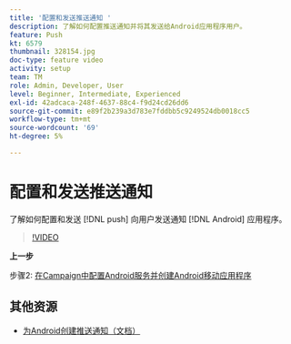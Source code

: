```yaml
---
title: '配置和发送推送通知 '
description: 了解如何配置推送通知并将其发送给Android应用程序用户。
feature: Push
kt: 6579
thumbnail: 328154.jpg
doc-type: feature video
activity: setup
team: TM
role: Admin, Developer, User
level: Beginner, Intermediate, Experienced
exl-id: 42adcaca-248f-4637-88c4-f9d24cd26dd6
source-git-commit: e89f2b239a3d783e7fddbb5c9249524db0018cc5
workflow-type: tm+mt
source-wordcount: '69'
ht-degree: 5%

---
```


# 配置和发送推送通知

了解如何配置和发送 [!DNL push] 向用户发送通知 [!DNL Android] 应用程序。

>[!VIDEO](https://video.tv.adobe.com/v/328154?quality=12)

**上一步**

步骤2: [在Campaign中配置Android服务并创建Android移动应用程序](/help/tutorial-getting-started-with-push-notifications-for-android/configuring-an-android-service-in-campaign.md)

## 其他资源

* [为Android创建推送通知（文档）](https://experienceleague.adobe.com/docs/campaign-classic/using/sending-messages/sending-push-notifications/create-a-push-msg/create-notifications-android.html)
